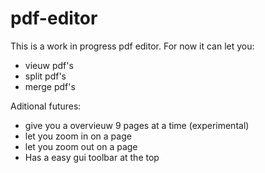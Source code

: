 # pdf-editor

This is a work in progress pdf editor. For now it can let you:
- vieuw pdf's
- split pdf's
- merge pdf's

Aditional futures:
- give you a overvieuw 9 pages at a time (experimental)
- let you zoom in on a page
- let you zoom out on a page
- Has a easy gui toolbar at the top

